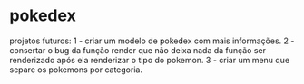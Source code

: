 # pokedex
projetos futuros:
1 - criar um modelo de pokedex com mais informações.
2 - consertar o bug da função render que não deixa nada da função ser     renderizado após ela renderizar o tipo do pokemon.
3 - criar um menu que separe os pokemons por categoria.
